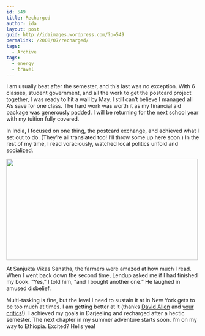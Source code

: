 ```yaml
---
id: 549
title: Recharged
author: ida
layout: post
guid: http://idaimages.wordpress.com/?p=549
permalink: /2008/07/recharged/
tags:
  - Archive
tags:
  - energy
  - travel
---
```

I am usually beat after the semester, and this last was no exception. With 6 classes, student government, and all the work to get the postcard project together, I was ready to hit a wall by May. I still can’t believe I managed all A’s save for one class. The hard work was worth it as my financial aid package was generously padded. I will be returning for the next school year with my tuition fully covered.

In India, I focused on one thing, the postcard exchange, and achieved what I set out to do. (They’re all translated too! I’ll throw some up here soon.) In the rest of my time, I read voraciously, watched local politics unfold and socialized.

[<img class="alignnone size-full wp-image-550" src="http://idaimages.files.wordpress.com/2008/07/readingmontage.jpg" alt="" width="500" height="264" />][1]

At Sanjukta Vikas Sanstha, the farmers were amazed at how much I read. When I went back down the second time, Lendup asked me if I had finished my book. “Yes,” I told him, “and I bought another one.” He laughed in amused disbelief.

Multi-tasking is fine, but the level I need to sustain it at in New York gets to be too much at times. I am getting better at it (thanks [David Allen][2] and [your critics][3]!). I achieved my goals in Darjeeling and recharged after a hectic semester. The next chapter in my summer adventure starts soon. I’m on my way to Ethiopia. Excited? Hells yea!

 [1]: http://idaimages.files.wordpress.com/2008/07/readingmontage.jpg
 [2]: http://www.davidco.com/
 [3]: http://freelanceswitch.com/start/get-things-started-simpler-than-gtd/